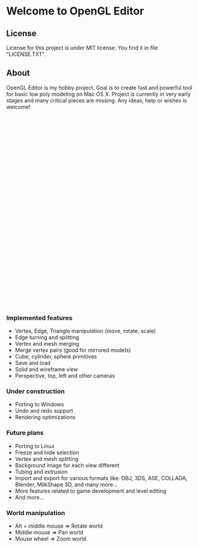 # Welcome to OpenGL Editor

## License

License for this project is under MIT license. You find it in file "LICENSE.TXT".

## About

OpenGL Editor is my hobby project. Goal is to create fast and powerful tool for basic low poly modeling on Mac OS X. Project is currently in very early stages and many critical pieces are missing.
Any ideas, help or wishes is welcome!

<object width="640" height="505"><param name="movie" value="http://www.youtube.com/v/57d63xcT21Y&hl=en_US&fs=1&"></param><param name="allowFullScreen" value="true"></param><param name="allowscriptaccess" value="always"></param><embed src="http://www.youtube.com/v/57d63xcT21Y&hl=en_US&fs=1&" type="application/x-shockwave-flash" allowscriptaccess="always" allowfullscreen="true" width="640" height="505"></embed></object>

### Implemented features

* Vertex, Edge, Triangle manipulation (move, rotate, scale)
* Edge turning and splitting
* Vertex and mesh merging
* Merge vertex pairs (good for mirrored models)
* Cube, cylinder, sphere primitives
* Save and load
* Solid and wireframe view
* Perspective, top, left and other cameras

### Under construction

* Porting to Windows 
* Undo and redo support
* Rendering optimizations

### Future plans

* Porting to Linux
* Freeze and hide selection
* Vertex and mesh splitting
* Background image for each view different
* Tubing and extrusion
* Import and export for various formats like: OBJ, 3DS, ASE, COLLADA, Blender, MilkShape 3D, and many more...
* More features related to game development and level editing
* And more...

### World manipulation

* Alt + middle mouse => Rotate world
* Middle mouse => Pan world
* Mouse wheel => Zoom world
